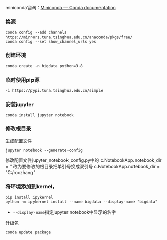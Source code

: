 miniconda官网：[Miniconda — Conda documentation](https://docs.conda.io/en/latest/miniconda.html#)

### 换源

```
conda config --add channels https://mirrors.tuna.tsinghua.edu.cn/anaconda/pkgs/free/
conda config --set show_channel_urls yes
```

### 创建环境

```
conda create -n bigdata python=3.8

```

### 临时使用pip源

```
-i https://pypi.tuna.tsinghua.edu.cn/simple
```

### 安装jupyter

```
conda install jupyter notebook
```

### 修改根目录

生成配置文件 

```
jupyter notebook --generate-config
```

修改配置文件jupyter_notebook_config.py中的 c.NotebookApp.notebook_dir = ‘’ 改为要修改的根目录把单引号换成双引号  c.NotebookApp.notebook_dir = "C:/roczhang"

### 将环境添加到kernel，

```
pip install ipykernel
python -m ipykernel install --name bigdata --display-name "bigdata"
```

- `--display-name`指定jupyter notebook中显示的名字

升级包

```
conda update package
```

